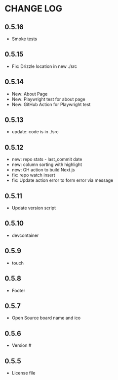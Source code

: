 # CHANGE LOG

## 0.5.16

- Smoke tests

## 0.5.15

- Fix: Drizzle location in new ./src

## 0.5.14

- New: About Page
- New: Playwright test for about page
- New: GitHub Action for Playwright test


## 0.5.13

- update: code is in ./src


## 0.5.12

- new: repo stats - last_commit date
- new: column sorting with highlight
- new: GH action to build Next.js
- fix: repo watch insert
- fix: Update action error to form error via message

## 0.5.11

- Update version script

## 0.5.10

- devcontainer

## 0.5.9

- touch

## 0.5.8

- Footer

## 0.5.7

- Open Source board name and ico

## 0.5.6

- Version #

## 0.5.5

- License file
